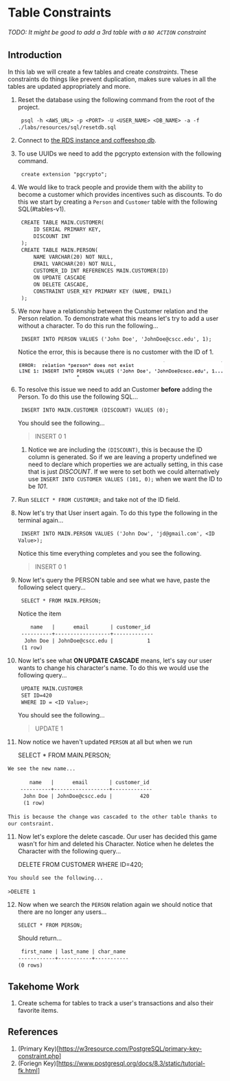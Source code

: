 # Table Constraints #
###### TODO: It might be good to add a 3rd table with a `NO ACTION` constraint

## Introduction ##

In this lab we will create a few tables and create *constraints*. These constraints do things like prevent duplication, makes sure values in all the tables are updated appropriately and more.

1. Reset the database using the following command from the root of the project.<a name="reset-psql"></a>

        psql -h <AWS_URL> -p <PORT> -U <USER_NAME> <DB_NAME> -a -f ./labs/resources/sql/resetdb.sql

1. Connect to [the RDS instance and coffeeshop db](./creating_rds_instance.md#connect-psql).
1. To use UUIDs we need to add the pgcrypto extension with the following command.

        create extension "pgcrypto";
        
1. We would like to track people and provide them with the ability to become a customer which provides incentives such as discounts. To do this we start by creating a `Person` and `Customer` table with the following SQL(#tables-v1).

        CREATE TABLE MAIN.CUSTOMER(
            ID SERIAL PRIMARY KEY,
            DISCOUNT INT
        );
        CREATE TABLE MAIN.PERSON(
            NAME VARCHAR(20) NOT NULL,
            EMAIL VARCHAR(20) NOT NULL,
            CUSTOMER_ID INT REFERENCES MAIN.CUSTOMER(ID)
            ON UPDATE CASCADE
            ON DELETE CASCADE,
            CONSTRAINT USER_KEY PRIMARY KEY (NAME, EMAIL)
        );
        

1. We now have a relationship between the Customer relation and the Person relation. To demonstrate what this means let's try to add a user without a character. To do this run the following...

        INSERT INTO PERSON VALUES ('John Doe', 'JohnDoe@cscc.edu', 1);

    Notice the error, this is because there is no customer with the ID of 1.

    ![DDL DML](./resources/ddl_dml_1.png)

1. To resolve this issue we need to add an Customer **before** adding the Person. To do this use the following SQL...

        INSERT INTO MAIN.CUSTOMER (DISCOUNT) VALUES (0);

    You should see the following...

    > INSERT 0 1

    1. Notice we are including the `(DISCOUNT)`, this is because the ID column is generated. So if we are leaving a property undefined we need to declare which properties we are actually setting, in this case that is just *DISCOUNT*. If we were to set both we could alternatively use `INSERT INTO CUSTOMER VALUES (101, 0);` when we want the ID to be *101*.

1. Run `SELECT * FROM CUSTOMER;` and take not of the ID field.    
    
1. Now let's try that User insert again. To do this type the following in the terminal again...

        INSERT INTO MAIN.PERSON VALUES ('John Dow', 'jd@gmail.com', <ID Value>);

    Notice this time everything completes and you see the following.
    > INSERT 0 1

1. Now let's query the PERSON table and see what we have, paste the following select query...

        SELECT * FROM MAIN.PERSON;

    Notice the item

           name   |      email       | customer_id 
        ----------+------------------+-------------
         John Doe | JohnDoe@cscc.edu |           1
        (1 row)


9. Now let's see what **ON UPDATE CASCADE** means, let's say our user wants to change his character's name. To do this we would use the following query...

        UPDATE MAIN.CUSTOMER
        SET ID=420
        WHERE ID = <ID Value>;

    You should see the following...

    > UPDATE 1

10.  Now notice we haven't updated `PERSON` at all but when we run

        SELECT * FROM MAIN.PERSON;

    We see the new name...

           name   |      email       | customer_id 
        ----------+------------------+-------------
         John Doe | JohnDoe@cscc.edu |         420
         (1 row)

    This is because the change was cascaded to the other table thanks to our contsraint.

11.  Now let's explore the delete cascade. Our user has decided this game wasn't for him and deleted his Character. Notice when he deletes the Character with the following query...

        DELETE FROM CUSTOMER WHERE ID=420;

    You should see the following...
    
    >DELETE 1

12. Now when we search the `PERSON` relation again we should notice that there are no longer any users...

        SELECT * FROM PERSON;

    Should return...

         first_name | last_name | char_name 
        ------------+-----------+-----------
        (0 rows)

## Takehome Work

1. Create schema for tables to track a user's transactions and also their favorite items.

## References ##
1. (Primary Key)[https://w3resource.com/PostgreSQL/primary-key-constraint.php]
2. (Foriegn Key)[https://www.postgresql.org/docs/8.3/static/tutorial-fk.html]
